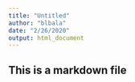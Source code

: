 ```yaml
---
title: "Untitled"
author: "blbala"
date: "2/26/2020"
output: html_document
---
```

## This is a markdown file

 